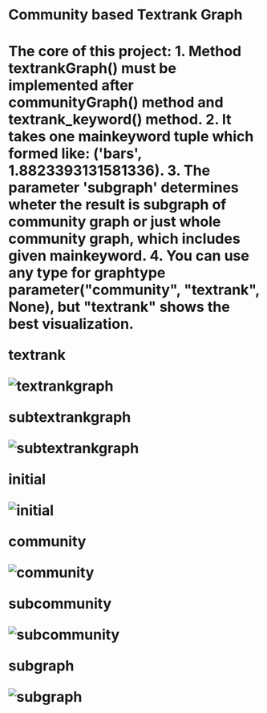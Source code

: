 <h1>Community based Textrank Graph<h1>
The core of this project:
1. Method textrankGraph() must be implemented after communityGraph() method and textrank_keyword() method.
2. It takes one mainkeyword tuple which formed like: ('bars', 1.8823393131581336).
3. The parameter 'subgraph' determines wheter the result is 
   subgraph of community graph or just whole community graph, which includes given mainkeyword.
4. You can use any type for graphtype parameter("community", "textrank", None), but "textrank" shows the best visualization.

textrank

![textrankgraph](https://user-images.githubusercontent.com/45510328/70393471-9db5a880-1a2d-11ea-81b4-3dc21d3d2c07.png)

subtextrankgraph

![subtextrankgraph](https://user-images.githubusercontent.com/45510328/70393472-a0b09900-1a2d-11ea-94e6-a3180d9bcc1d.png)




initial

![initial](https://user-images.githubusercontent.com/45510328/70371669-5b9b4280-1919-11ea-8496-817204f803e3.png)


community

![community](https://user-images.githubusercontent.com/45510328/70371671-635ae700-1919-11ea-84dc-413e41644fa2.png)


subcommunity

![subcommunity](https://user-images.githubusercontent.com/45510328/70371684-78d01100-1919-11ea-8e23-18c224e666d4.png)


subgraph

![subgraph](https://user-images.githubusercontent.com/45510328/70371691-88e7f080-1919-11ea-8198-aa85189d00d8.png)

